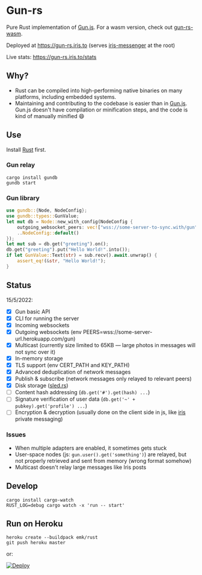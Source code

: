 # Gun-rs

Pure Rust implementation of [Gun.js](https://github.com/amark/gun). For a wasm version, check out [gun-rs-wasm](https://github.com/mmalmi/gun-rs-wasm).

Deployed at https://gun-rs.iris.to (serves [iris-messenger](https://github.com/irislib/iris-messenger) at the root)

Live stats: https://gun-rs.iris.to/stats

## Why?
- Rust can be compiled into high-performing native binaries on many platforms, including embedded systems.
- Maintaining and contributing to the codebase is easier than in [Gun.js](https://github.com/amark/gun). Gun.js doesn't have compilation or minification steps, and the code is kind of manually minified 😄

## Use
Install [Rust](https://doc.rust-lang.org/book/ch01-01-installation.html) first.

### Gun relay
```
cargo install gundb
gundb start
```

### Gun library
```rust
use gundb::{Node, NodeConfig};
use gundb::types::GunValue;
let mut db = Node::new_with_config(NodeConfig {
    outgoing_websocket_peers: vec!["wss://some-server-to-sync.with/gun".to_string()],
    ..NodeConfig::default()
});
let mut sub = db.get("greeting").on();
db.get("greeting").put("Hello World!".into());
if let GunValue::Text(str) = sub.recv().await.unwrap() {
    assert_eq!(&str, "Hello World!");
}
```

## Status
15/5/2022:

- [x] Gun basic API
- [x] CLI for running the server
- [x] Incoming websockets
- [x] Outgoing websockets (env PEERS=wss://some-server-url.herokuapp.com/gun)
- [x] Multicast (currently size limited to 65KB — large photos in messages will not sync over it)
- [x] In-memory storage
- [x] TLS support (env CERT_PATH and KEY_PATH)
- [x] Advanced deduplication of network messages
- [x] Publish & subscribe (network messages only relayed to relevant peers)
- [x] Disk storage ([sled.rs](https://sled.rs))
- [ ] Content hash addressing (`db.get('#').get(hash) ...`)
- [ ] Signature verification of user data (`db.get('~' + pubkey).get('profile') ...`)
- [ ] Encryption & decryption (usually done on the client side in js, like [iris](https://github.com/iris-lib/iris-messenger) private messaging)

### Issues
- When multiple adapters are enabled, it sometimes gets stuck
- User-space nodes (js: `gun.user().get('something')`) are relayed, but not properly retrieved and sent from memory (wrong format somehow)
- Multicast doesn't relay large messages like Iris posts

## Develop
```
cargo install cargo-watch
RUST_LOG=debug cargo watch -x 'run -- start'
```

## Run on Heroku
```
heroku create --buildpack emk/rust
git push heroku master
```

or:

[![Deploy](assets/herokubutton.svg)](https://heroku.com/deploy?template=https://github.com/mmalmi/gun-rs)
